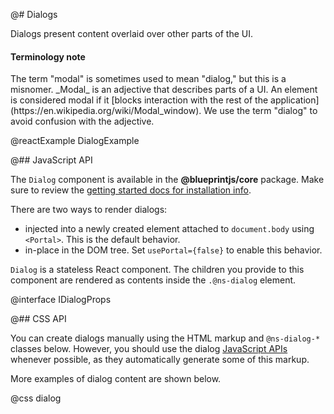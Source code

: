 @# Dialogs

Dialogs present content overlaid over other parts of the UI.

<div class="@ns-callout @ns-intent-primary @ns-icon-info-sign">
    <h4 class="@ns-heading">Terminology note</h4>
    The term "modal" is sometimes used to mean "dialog," but this is a misnomer.
    _Modal_ is an adjective that describes parts of a UI.
    An element is considered modal if it
    [blocks interaction with the rest of the application](https://en.wikipedia.org/wiki/Modal_window).
    We use the term "dialog" to avoid confusion with the adjective.
</div>

@reactExample DialogExample

@## JavaScript API

The `Dialog` component is available in the **@blueprintjs/core** package.
Make sure to review the [getting started docs for installation info](#blueprint/getting-started).

There are two ways to render dialogs:

* injected into a newly created element attached to `document.body` using `<Portal>`.
  This is the default behavior.
* in-place in the DOM tree. Set `usePortal={false}` to enable this behavior.

`Dialog` is a stateless React component. The children you provide to this component
are rendered as contents inside the `.@ns-dialog` element.

@interface IDialogProps

@## CSS API

You can create dialogs manually using the HTML markup and `@ns-dialog-*` classes below.
However, you should use the dialog [JavaScript APIs](#core/components/dialog.javascript-api)
whenever possible, as they automatically generate some of this markup.

More examples of dialog content are shown below.

@css dialog
